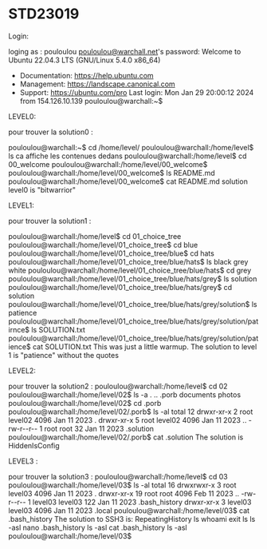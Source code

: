 # STD23019
Login:

loging as : pouloulou
pouloulou@warchall.net's password:
Welcome to Ubuntu 22.04.3 LTS (GNU/Linux 5.4.0 x86_64)

 * Documentation:  https://help.ubuntu.com
 * Management:     https://landscape.canonical.com
 * Support:        https://ubuntu.com/pro
Last login: Mon Jan 29 20:00:12 2024 from 154.126.10.139
pouloulou@warchall:~$

LEVEL0:

pour trouver la solution0 :

pouloulou@warchall:~$ cd /home/level/
pouloulou@warchall:/home/level$ ls
ca affiche les contenues dedans 
pouloulou@warchall:/home/level$ cd 00_welcome
pouloulou@warchall:/home/level/00_welcome$
pouloulou@warchall:/home/level/00_welcome$ ls
README.md
pouloulou@warchall:/home/level/00_welcome$ cat README.md
solution level0 is "bitwarrior"

LEVEL1:

pour trouver la solution1 :

pouloulou@warchall:/home/level$ cd 01_choice_tree
pouloulou@warchall:/home/level/01_choice_tree$ cd blue
pouloulou@warchall:/home/level/01_choice_tree/blue$ cd hats
pouloulou@warchall:/home/level/01_choice_tree/blue/hats$ ls 
black grey white
pouloulou@warchall:/home/level/01_choice_tree/blue/hats$ cd grey
pouloulou@warchall:/home/level/01_choice_tree/blue/hats/grey$ ls
solution
pouloulou@warchall:/home/level/01_choice_tree/blue/hats/grey$ cd solution
pouloulou@warchall:/home/level/01_choice_tree/blue/hats/grey/solution$ ls
patience
pouloulou@warchall:/home/level/01_choice_tree/blue/hats/grey/solution/patirnce$ ls
SOLUTION.txt
pouloulou@warchall:/home/level/01_choice_tree/blue/hats/grey/solution/patience$ cat SOLUTION.txt
This was just a little warmup.
The solution to level 1 is "patience" without the quotes

LEVEL2:

pour trouver la solution2 :
pouloulou@warchall:/home/level$ cd 02
pouloulou@warchall:/home/level/02$ ls -a
. .. .porb documents photos
pouloulou@warchall:/home/level/02$ cd .porb
pouloulou@warchall:/home/level/02/.porb$ ls -al
total 12
drwxr-xr-x 2 root level02 4096 Jan 11 2023 .
drwxr-xr-x 5 root level02 4096 Jan 11 2023 ..
-rw-r--r-- 1 root root      32 Jan 11 2023 .solution
pouloulou@warchall:/home/level/02/.porb$ cat .solution
The solution is HiddenIsConfig

LEVEL3 :

pour trouver la solution3 :
pouloulou@warchall:/home/level$ cd 03
pouloulou@warchall:/home/level/03$ ls -al
total 16
drwxrwxr-x  3 root    level03 4096 Jan 11  2023 .
drwxr-xr-x 19 root    root    4096 Feb 11  2023 ..
-rw-r--r--  1 level03 level03  122 Jan 11  2023 .bash_history
drwxr-xr-x  3 level03 level03 4096 Jan 11  2023 .local
pouloulou@warchall:/home/level/03$ cat .bash_history
The solution to SSH3 is: RepeatingHistory
ls
whoami
exit
ls
ls -asl
nano .bash_history
ls -asl
cat .bash_history
ls -asl
pouloulou@warchall:/home/level/03$




